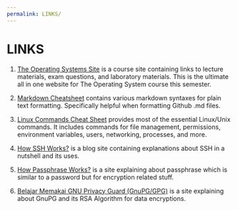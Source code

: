 ```yaml
---
permalink: LINKS/
---
```


# LINKS

1. [The Operating Systems Site](https://os.vlsm.org/) is a course site containing links to lecture materials, exam questions, and laboratory materials. This is the ultimate all in one website for The Operating System course this semester. <br>

2. [Markdown Cheatsheet](https://github.com/adam-p/markdown-here/wiki/Markdown-Cheatsheet) contains various markdown syntaxes for plain text formatting. Specifically helpful when formatting Github .md files. <br>

3. [Linux Commands Cheat Sheet](https://www.geeksforgeeks.org/linux-commands-cheat-sheet/) provides most of the essential Linux/Unix commands. It includes commands for file management, permissions, environment variables, users, networking, processes, and more. <br>

4. [How SSH Works?](https://www.niagahoster.co.id/blog/apa-itu-ssh/) is a blog site containing explanations about SSH in a nutshell and its uses. <br>

5. [How Passphrase Works?](https://www.ssh.com/academy/ssh/passphrase) is a site explaining about passphrase which is similar to a password but for encryption related stuff. <br>

6. [Belajar Memakai GNU Privacy Guard (GnuPG/GPG)](https://medium.com/kode-dan-kodean/belajar-memakai-gnu-privacy-guard-gnupg-gpg-3944e19dba91) is a site explaining about GnuPG and its RSA Algorithm for data encryptions. <br>
